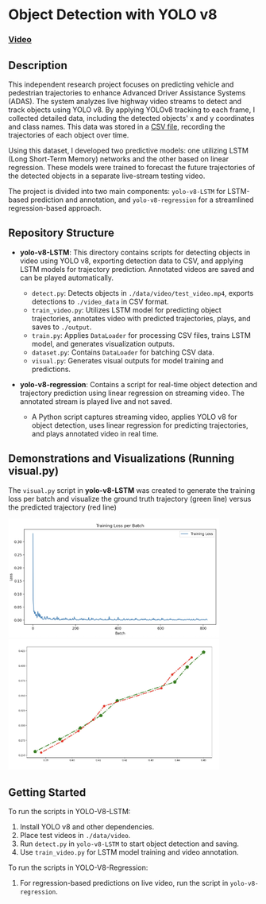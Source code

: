 # Object Detection with YOLO v8

### [Video](https://drive.google.com/drive/folders/18tSkMfpN0YxovjfcunCJSXr6kP-PToug)


## Description

This independent research project focuses on predicting vehicle and pedestrian trajectories to enhance Advanced Driver Assistance Systems (ADAS). The system analyzes live highway video streams to detect and track objects using YOLO v8. By applying YOLOv8 tracking to each frame, I collected detailed data, including the detected objects' x and y coordinates and class names. This data was stored in a [CSV file](./YOLO-V8-LSTM/video_data/object_tracking_info.csv), recording the trajectories of each object over time.

Using this dataset, I developed two predictive models: one utilizing LSTM (Long Short-Term Memory) networks and the other based on linear regression. These models were trained to forecast the future trajectories of the detected objects in a separate live-stream testing video. 

The project is divided into two main components: `yolo-v8-LSTM` for LSTM-based prediction and annotation, and `yolo-v8-regression` for a streamlined regression-based approach.

## Repository Structure

- **yolo-v8-LSTM**: This directory contains scripts for detecting objects in video using YOLO v8, exporting detection data to CSV, and applying LSTM models for trajectory prediction. Annotated videos are saved and can be played automatically.
  - `detect.py`: Detects objects in `./data/video/test_video.mp4`, exports detections to `./video_data` in CSV format.
  - `train_video.py`: Utilizes LSTM model for predicting object trajectories, annotates video with predicted trajectories, plays, and saves to `./output`.
  - `train.py`: Applies `DataLoader` for processing CSV files, trains LSTM model, and generates visualization outputs.
  - `dataset.py`: Contains `DataLoader` for batching CSV data.
  - `visual.py`: Generates visual outputs for model training and predictions.
  
- **yolo-v8-regression**: Contains a script for real-time object detection and trajectory prediction using linear regression on streaming video. The annotated stream is played live and not saved.
  - A Python script captures streaming video, applies YOLO v8 for object detection, uses linear regression for predicting trajectories, and plays annotated video in real time.

## Demonstrations and Visualizations (Running visual.py)

The `visual.py` script in **yolo-v8-LSTM** was created to generate the training loss per batch and visualize the ground truth trajectory (green line) versus the predicted trajectory (red line)

<img src="./YOLO-V8-LSTM/loss_image.png" width="425"/> <img src="./YOLO-V8-LSTM/prediction_comparison_image.png" width="425"/> 

## Getting Started

To run the scripts in YOLO-V8-LSTM:

1. Install YOLO v8 and other dependencies.
2. Place test videos in `./data/video`.
3. Run `detect.py` in `yolo-v8-LSTM` to start object detection and saving.
4. Use `train_video.py` for LSTM model training and video annotation.

To run the scripts in YOLO-V8-Regression:
1. For regression-based predictions on live video, run the script in `yolo-v8-regression`.